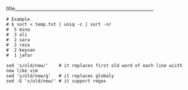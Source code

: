 

title___________________________________________________________

	# Example
	# $ sort < temp.txt | uniq -c | sort -nr
	#  5 mina
	#  3 ali
	#  2 sara
	#  2 reza
	#  2 keyvan
	#  1 jafar

	sed 's/old/new/'    # it replaces first old word of each line wiith new like vim 
	sed 's/old/new/g'   # it replaces globaly
	sed -E 's/old/new/' # it support regex
